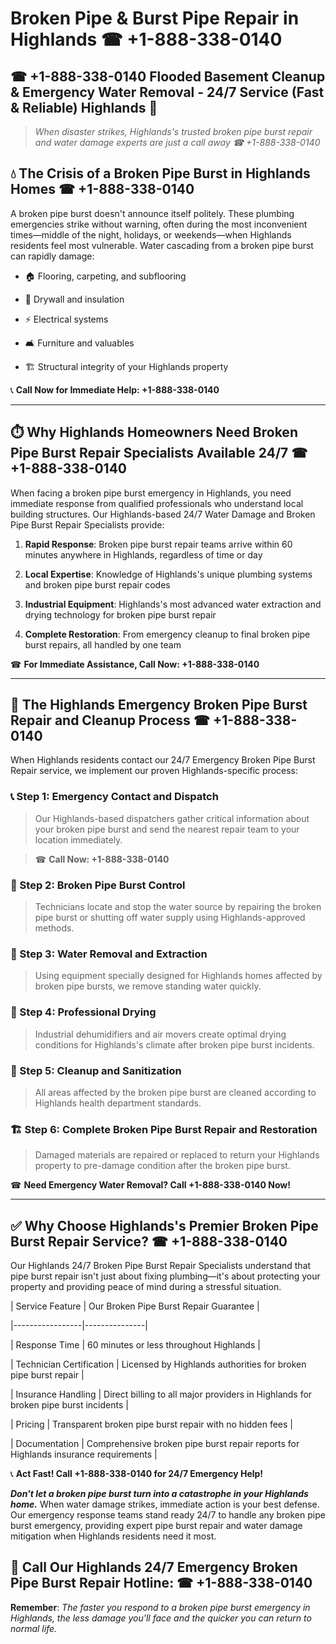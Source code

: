 # Broken Pipe & Burst Pipe Repair in Highlands ☎ +1-888-338-0140  
## ☎ +1-888-338-0140 Flooded Basement Cleanup & Emergency Water Removal - 24/7 Service (Fast & Reliable) Highlands 🚨  

> *When disaster strikes, Highlands's trusted broken pipe burst repair and water damage experts are just a call away ☎ +1-888-338-0140*  

## 💧 The Crisis of a Broken Pipe Burst in Highlands Homes ☎ +1-888-338-0140  

A broken pipe burst doesn't announce itself politely. These plumbing emergencies strike without warning, often during the most inconvenient times—middle of the night, holidays, or weekends—when Highlands residents feel most vulnerable. Water cascading from a broken pipe burst can rapidly damage:  

* 🏠 Flooring, carpeting, and subflooring  
* 🧱 Drywall and insulation  
* ⚡ Electrical systems  
* 🛋️ Furniture and valuables  
* 🏗️ Structural integrity of your Highlands property  

📞 **Call Now for Immediate Help: +1-888-338-0140**  

---  

## ⏱️ Why Highlands Homeowners Need Broken Pipe Burst Repair Specialists Available 24/7 ☎ +1-888-338-0140  

When facing a broken pipe burst emergency in Highlands, you need immediate response from qualified professionals who understand local building structures. Our Highlands-based 24/7 Water Damage and Broken Pipe Burst Repair Specialists provide:  

1. **Rapid Response**: Broken pipe burst repair teams arrive within 60 minutes anywhere in Highlands, regardless of time or day  
2. **Local Expertise**: Knowledge of Highlands's unique plumbing systems and broken pipe burst repair codes  
3. **Industrial Equipment**: Highlands's most advanced water extraction and drying technology for broken pipe burst repair  
4. **Complete Restoration**: From emergency cleanup to final broken pipe burst repairs, all handled by one team  

☎ **For Immediate Assistance, Call Now: +1-888-338-0140**  

---  

## 🔧 The Highlands Emergency Broken Pipe Burst Repair and Cleanup Process ☎ +1-888-338-0140  

When Highlands residents contact our 24/7 Emergency Broken Pipe Burst Repair service, we implement our proven Highlands-specific process:  

### 📞 Step 1: Emergency Contact and Dispatch  
> Our Highlands-based dispatchers gather critical information about your broken pipe burst and send the nearest repair team to your location immediately.  
> ☎ **Call Now: +1-888-338-0140**  

### 🚿 Step 2: Broken Pipe Burst Control  
> Technicians locate and stop the water source by repairing the broken pipe burst or shutting off water supply using Highlands-approved methods.  

### 🌊 Step 3: Water Removal and Extraction  
> Using equipment specially designed for Highlands homes affected by broken pipe bursts, we remove standing water quickly.  

### 💨 Step 4: Professional Drying  
> Industrial dehumidifiers and air movers create optimal drying conditions for Highlands's climate after broken pipe burst incidents.  

### 🧼 Step 5: Cleanup and Sanitization  
> All areas affected by the broken pipe burst are cleaned according to Highlands health department standards.  

### 🏗️ Step 6: Complete Broken Pipe Burst Repair and Restoration  
> Damaged materials are repaired or replaced to return your Highlands property to pre-damage condition after the broken pipe burst.  

☎ **Need Emergency Water Removal? Call +1-888-338-0140 Now!**  

---  

## ✅ Why Choose Highlands's Premier Broken Pipe Burst Repair Service? ☎ +1-888-338-0140  

Our Highlands 24/7 Broken Pipe Burst Repair Specialists understand that pipe burst repair isn't just about fixing plumbing—it's about protecting your property and providing peace of mind during a stressful situation.  

| Service Feature | Our Broken Pipe Burst Repair Guarantee |  
|-----------------|---------------|  
| Response Time | 60 minutes or less throughout Highlands |  
| Technician Certification | Licensed by Highlands authorities for broken pipe burst repair |  
| Insurance Handling | Direct billing to all major providers in Highlands for broken pipe burst incidents |  
| Pricing | Transparent broken pipe burst repair with no hidden fees |  
| Documentation | Comprehensive broken pipe burst repair reports for Highlands insurance requirements |  

📞 **Act Fast! Call +1-888-338-0140 for 24/7 Emergency Help!**  

***Don't let a broken pipe burst turn into a catastrophe in your Highlands home.*** When water damage strikes, immediate action is your best defense. Our emergency response teams stand ready 24/7 to handle any broken pipe burst emergency, providing expert pipe burst repair and water damage mitigation when Highlands residents need it most.  

## 📱 Call Our Highlands 24/7 Emergency Broken Pipe Burst Repair Hotline: ☎ +1-888-338-0140  

**Remember**: *The faster you respond to a broken pipe burst emergency in Highlands, the less damage you'll face and the quicker you can return to normal life.*